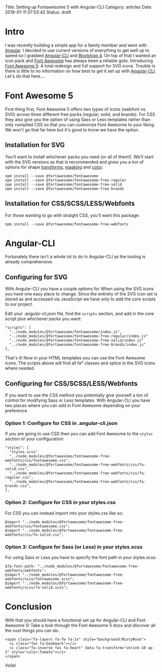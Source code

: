 Title: Setting up Fontawesome 5 with Angular-CLI
Category: articles
Date: 2018-01-11 07:53:42
Status: draft

# Intro
I was recently building a simple app for a family member and went with [Angular](https://angular.io/).  I decided to use current versions of everything to get well up to speed so I grabbed [Angular-CLI](https://cli.angular.io/) and [Bootstrap 4](https://getbootstrap.com/).  On top of that I wanted an icon pack and [Font Awesome](http://fontawesome.io/) has always been a reliable goto.  Introducing [Font Awesome 5](https://fontawesome.com):  A total redesign and full support for SVG icons.  Trouble is there is little to no information on how best to get it set up with [Angular-CLI](https://cli.angular.io/).  Let's do that here....

# Font Awesome 5 
First thing first, Font Awesome 5 offers two types of icons (webfont vs. SVG) across three different free packs (regular, solid, and brands).  For CSS they also give you the option of using Sass or Less templates rather than only compiled CSS so that you can customize Font Awesome to your liking.  We won't go that far here but it's good to know we have the option.

## Installation for SVG
You'll want to install whichever packs you need (or all of them!).  We'll start with the SVG versions as that is recommended and gives you a ton of options for shape [transforms](https://fontawesome.com/how-to-use/svg-with-js#power-transforms), [masking](https://fontawesome.com/how-to-use/svg-with-js#masking) and [color](https://fontawesome.com/how-to-use/svg-with-js#layering):

    npm install --save @fortawesome/fontawesome
    npm install --save @fortawesome/fontawesome-free-regular
    npm install --save @fortawesome/fontawesome-free-solid
    npm install --save @fortawesome/fontawesome-free-brands

## Installation for CSS/SCSS/LESS/Webfonts
For those wanting to go with straight CSS, you'll want this package:

    npm install --save @fortawesome/fontawesome-free-webfonts
 
# Angular-CLI
Fortunately there isn't a whole lot to do in Angular-CLI as the tooling is already comprehensive.

## Configuring for SVG
With Angular-CLI you have a couple options for 
When using the SVG icons you have one easy place to change.  Since the entirety of the SVG icon set is stored as and accessed via JavaScript we have only to add the core scripts to our project.

Edit your .angular-cli.json file, find the `scripts` section, and add in the core script plus whichever packs you want:

    "scripts": [
      "../node_modules/@fortawesome/fontawesome/index.js",
      "../node_modules/@fortawesome/fontawesome-free-regular/index.js"
      "../node_modules/@fortawesome/fontawesome-free-solid/index.js"
      "../node_modules/@fortawesome/fontawesome-free-brands/index.js"
    ],

That's it!  Now in your HTML templates you can use the Font Awesome icons.  The scripts above will find all fa\* classes and splice in the SVG icons where needed.


## Configuring for CSS/SCSS/LESS/Webfonts
If you want to use the CSS method you potentially give yourself a ton of control for modifying Sass or Less templates.  With Angular-CLI you have two places where you can add in Font Awesome depending on your preference.

### Option 1:  Configure for CSS in .angular-cli.json
If you are going to use CSS then you can add Font Awesome to the `styles` section of your configuration:

    "styles": [
      "styles.scss"
      "../node_modules/@fortawesome/fontawesome-free-webfonts/css/fontawesome.css",
      "../node_modules/@fortawesome/fontawesome-free-webfonts/css/fa-solid.css",
      "../node_modules/@fortawesome/fontawesome-free-webfonts/css/fa-regular.css",
      "../node_modules/@fortawesome/fontawesome-free-webfonts/css/fa-brands.css",
    ],


### Option 2:  Configure for CSS in your styles.css
For CSS you can instead import into your styles.css like so:

    @import "../node_modules/@fortawesome/fontawesome-free-webfonts/css/fontawesome.css";
    @import "../node_modules/@fortawesome/fontawesome-free-webfonts/css/fa-solid.css";

### Option 3:  Configure for Sass (or Less) in your styles.scss
For using Sass or Less you have to specify the font path in your styles.scss:

    $fa-font-path: "../node_modules/@fortawesome/fontawesome-free-webfonts/webfonts";
    @import "../node_modules/@fortawesome/fontawesome-free-webfonts/scss/fontawesome.scss";
    @import "../node_modules/@fortawesome/fontawesome-free-webfonts/scss/fa-solid.scss";


# Conclusion
With that you should have a functional set up for Angular-CLI and Font Awesome 5!  Take a look through the Font Awesome 5 docs and discover all the cool things you can do.

    <span class="fa-layers fa-fw fa-2x" style="background:MistyRose">
      <i class="fas fa-bookmark"></i>
      <i class="fa-inverse fas fa-heart" data-fa-transform="shrink-10 up-2" style="color:Tomato"></i>
    </span>

<span class="fa-layers fa-fw fa-2x" style="background:MistyRose">
<i class="fas fa-bookmark"></i>
<i class="fa-inverse fas fa-heart" data-fa-transform="shrink-10 up-2" style="color:Tomato"></i>
</span>

Voila!
